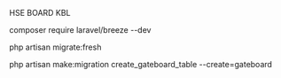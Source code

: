 HSE BOARD KBL

composer require laravel/breeze --dev

php artisan migrate:fresh


php artisan make:migration create_gateboard_table --create=gateboard
